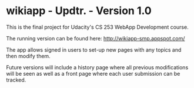 wikiapp - Updtr. - Version 1.0
=======
This is the final project for Udacity's CS 253 WebApp Development course.

The running version can be found here: http://wikiapp-smp.appspot.com/

The app allows signed in users to set-up new pages with any topics and then modify them.

Future versions will include a history page where all previous modifications will be seen as well 
as a front page where each user submission can be tracked.
